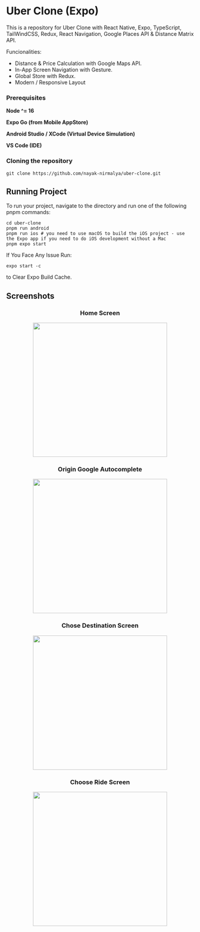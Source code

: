 # Uber Clone (Expo)

This is a repository for Uber Clone with React Native, Expo, TypeScript, TailWindCSS, Redux, React Navigation, Google Places API & Distance Matrix API.

Funcionalities:

- Distance & Price Calculation with Google Maps API.
- In-App Screen Navigation with Gesture.
- Global Store with Redux.
- Modern / Responsive Layout

### Prerequisites

**Node ^= 16**

**Expo Go (from Mobile AppStore)**

**Android Studio / XCode (Virtual Device Simulation)**

**VS Code (IDE)**

### Cloning the repository

```shell
git clone https://github.com/nayak-nirmalya/uber-clone.git
```

## Running Project

To run your project, navigate to the directory and run one of the following pnpm commands:

```shell
cd uber-clone
pnpm run android
pnpm run ios # you need to use macOS to build the iOS project - use the Expo app if you need to do iOS development without a Mac
pnpm expo start
```

If You Face Any Issue Run:

```shell
expo start -c
```

to Clear Expo Build Cache.

## Screenshots

<div align='center'>

### Home Screen

<img src="readme_imgs/home_screen.jpg" width="360">

### Origin Google Autocomplete

<img src="readme_imgs/origin_autocomplete.jpg" width="360">

### Chose Destination Screen

<img src="readme_imgs/dest_autocomplete.jpg" width="360">

### Choose Ride Screen

<img src="readme_imgs/chose_ride.jpg" width="360">

</div>
